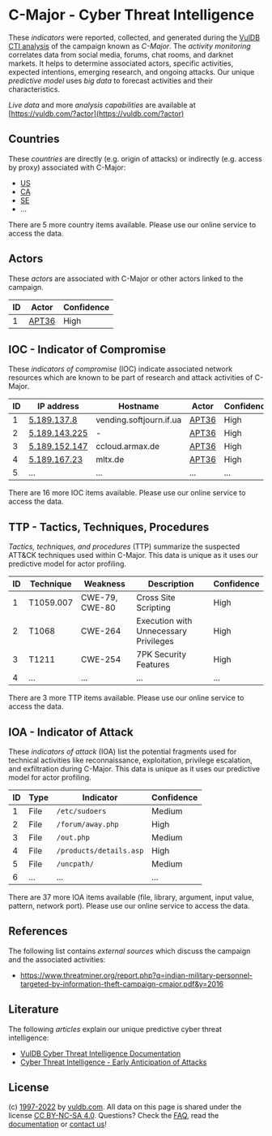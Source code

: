 # C-Major - Cyber Threat Intelligence

These _indicators_ were reported, collected, and generated during the [VulDB CTI analysis](https://vuldb.com/?kb.cti) of the campaign known as _C-Major_. The _activity monitoring_ correlates data from social media, forums, chat rooms, and darknet markets. It helps to determine associated actors, specific activities, expected intentions, emerging research, and ongoing attacks. Our unique _predictive model_ uses _big data_ to forecast activities and their characteristics.

_Live data_ and more _analysis capabilities_ are available at [https://vuldb.com/?actor](https://vuldb.com/?actor)

## Countries

These _countries_ are directly (e.g. origin of attacks) or indirectly (e.g. access by proxy) associated with C-Major:

* [US](https://vuldb.com/?country.us)
* [CA](https://vuldb.com/?country.ca)
* [SE](https://vuldb.com/?country.se)
* ...

There are 5 more country items available. Please use our online service to access the data.

## Actors

These _actors_ are associated with C-Major or other actors linked to the campaign.

ID | Actor | Confidence
-- | ----- | ----------
1 | [APT36](https://vuldb.com/?actor.apt36) | High

## IOC - Indicator of Compromise

These _indicators of compromise_ (IOC) indicate associated network resources which are known to be part of research and attack activities of C-Major.

ID | IP address | Hostname | Actor | Confidence
-- | ---------- | -------- | ----- | ----------
1 | [5.189.137.8](https://vuldb.com/?ip.5.189.137.8) | vending.softjourn.if.ua | [APT36](https://vuldb.com/?actor.apt36) | High
2 | [5.189.143.225](https://vuldb.com/?ip.5.189.143.225) | - | [APT36](https://vuldb.com/?actor.apt36) | High
3 | [5.189.152.147](https://vuldb.com/?ip.5.189.152.147) | ccloud.armax.de | [APT36](https://vuldb.com/?actor.apt36) | High
4 | [5.189.167.23](https://vuldb.com/?ip.5.189.167.23) | mltx.de | [APT36](https://vuldb.com/?actor.apt36) | High
5 | ... | ... | ... | ...

There are 16 more IOC items available. Please use our online service to access the data.

## TTP - Tactics, Techniques, Procedures

_Tactics, techniques, and procedures_ (TTP) summarize the suspected ATT&CK techniques used within C-Major. This data is unique as it uses our predictive model for actor profiling.

ID | Technique | Weakness | Description | Confidence
-- | --------- | -------- | ----------- | ----------
1 | T1059.007 | CWE-79, CWE-80 | Cross Site Scripting | High
2 | T1068 | CWE-264 | Execution with Unnecessary Privileges | High
3 | T1211 | CWE-254 | 7PK Security Features | High
4 | ... | ... | ... | ...

There are 3 more TTP items available. Please use our online service to access the data.

## IOA - Indicator of Attack

These _indicators of attack_ (IOA) list the potential fragments used for technical activities like reconnaissance, exploitation, privilege escalation, and exfiltration during C-Major. This data is unique as it uses our predictive model for actor profiling.

ID | Type | Indicator | Confidence
-- | ---- | --------- | ----------
1 | File | `/etc/sudoers` | Medium
2 | File | `/forum/away.php` | High
3 | File | `/out.php` | Medium
4 | File | `/products/details.asp` | High
5 | File | `/uncpath/` | Medium
6 | ... | ... | ...

There are 37 more IOA items available (file, library, argument, input value, pattern, network port). Please use our online service to access the data.

## References

The following list contains _external sources_ which discuss the campaign and the associated activities:

* https://www.threatminer.org/report.php?q=indian-military-personnel-targeted-by-information-theft-campaign-cmajor.pdf&y=2016

## Literature

The following _articles_ explain our unique predictive cyber threat intelligence:

* [VulDB Cyber Threat Intelligence Documentation](https://vuldb.com/?kb.cti)
* [Cyber Threat Intelligence - Early Anticipation of Attacks](https://www.scip.ch/en/?labs.20201022)

## License

(c) [1997-2022](https://vuldb.com/?kb.changelog) by [vuldb.com](https://vuldb.com/?kb.about). All data on this page is shared under the license [CC BY-NC-SA 4.0](https://creativecommons.org/licenses/by-nc-sa/4.0/). Questions? Check the [FAQ](https://vuldb.com/?kb.faq), read the [documentation](https://vuldb.com/?kb) or [contact us](https://vuldb.com/?contact)!
